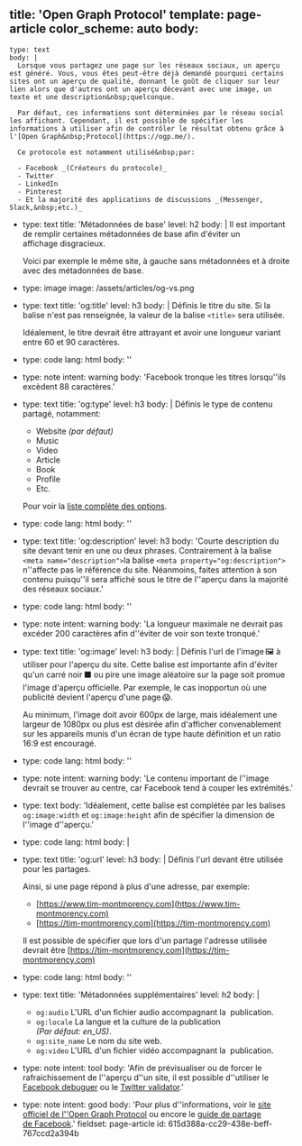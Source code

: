 title: 'Open Graph Protocol'
template: page-article
color_scheme: auto
body:
  -
    type: text
    body: |
      Lorsque vous partagez une page sur les réseaux sociaux, un aperçu est généré. Vous, vous êtes peut-être déjà demandé pourquoi certains sites ont un aperçu de qualité, donnant le goût de cliquer sur leur lien alors que d'autres ont un aperçu décevant avec une image, un texte et une description&nbsp;quelconque.
      
      Par défaut, ces informations sont déterminées par le réseau social les affichant. Cependant, il est possible de spécifier les informations à utiliser afin de contrôler le résultat obtenu grâce à l'[Open Graph&nbsp;Protocol](https://ogp.me/).
      
      Ce protocole est notamment utilisé&nbsp;par:
      
      - Facebook _(Créateurs du protocole)_
      - Twitter
      - LinkedIn
      - Pinterest
      - Et la majorité des applications de discussions _(Messenger, Slack,&nbsp;etc.)_
  -
    type: text
    title: 'Métadonnées de base'
    level: h2
    body: |
      Il est important de remplir certaines métadonnées de base afin d'éviter un affichage&nbsp;disgracieux. 
      
      Voici par exemple le même site, à gauche sans métadonnées et à droite avec des métadonnées de&nbsp;base.
  -
    type: image
    image: /assets/articles/og-vs.png
  -
    type: text
    title: 'og:title'
    level: h3
    body: |
      Définis le titre du site. Si la balise n'est pas renseignée, la valeur de la balise `<title>` sera&nbsp;utilisée.
      
      Idéalement, le titre devrait être attrayant et avoir une longueur variant entre 60 et 90&nbsp;caractères.
  -
    type: code
    lang: html
    body: '<meta property="og:title" content="TIM - Collège Montmorency">'
  -
    type: note
    intent: warning
    body: 'Facebook tronque les titres lorsqu''ils excèdent 88&nbsp;caractères.'
  -
    type: text
    title: 'og:type'
    level: h3
    body: |
      Définis le type de contenu partagé, notamment:
      
      - Website _(par&nbsp;défaut)_
      - Music
      - Video
      - Article
      - Book
      - Profile
      - Etc.
      
      Pour voir la [liste complète des&nbsp;options](https://ogp.me/#types).
  -
    type: code
    lang: html
    body: '<meta property="og:type" content="website">'
  -
    type: text
    title: 'og:description'
    level: h3
    body: 'Courte description du site devant tenir en une ou deux phrases. Contrairement à la balise `<meta name="description">`la balise `<meta property="og:description">` n''affecte pas le référence du site. Néanmoins, faites attention à son contenu puisqu''il sera affiché sous le titre de l''aperçu dans la majorité des réseaux sociaux.'
  -
    type: code
    lang: html
    body: '<meta property="og:description" content="Programme de Technique d''Intégration Multimédias du Collège Montmorency situé à Laval, Québec.">'
  -
    type: note
    intent: warning
    body: 'La longueur maximale ne devrait pas excéder 200 caractères afin d''éviter de voir son texte&nbsp;tronqué.'
  -
    type: text
    title: 'og:image'
    level: h3
    body: |
      Définis l'url de l'image&thinsp;🖼️ à utiliser pour l'aperçu du&nbsp;site. Cette balise est importante afin d'éviter qu'un carré noir&thinsp;⬛ ou pire une image aléatoire sur la page soit promue l'image d'aperçu officielle. Par exemple, le cas inopportun où une publicité devient l'aperçu d'une&nbsp;page&thinsp;😱.
      
      Au minimum, l'image doit avoir 600px de large, mais idéalement une largeur de 1080px ou plus est désirée afin d'afficher convenablement sur les appareils munis d'un écran de type haute définition et un ratio 16:9 est&nbsp;encouragé.
  -
    type: code
    lang: html
    body: '<meta property="og:image" content="https://tim-montmorency.com/public/img/tim-og.jpg">'
  -
    type: note
    intent: warning
    body: 'Le contenu important de l''image devrait se trouver au centre, car Facebook tend à couper les&nbsp;extrémités.'
  -
    type: text
    body: 'Idéalement, cette balise est complétée par les balises `og:image:width` et `og:image:height` afin de spécifier la dimension de l''image d''aperçu.'
  -
    type: code
    lang: html
    body: |
      <meta property="og:image:width" content="1920">
      <meta property="og:image:height" content="1008">
  -
    type: text
    title: 'og:url'
    level: h3
    body: |
      Définis l'url devant être utilisée pour les&nbsp;partages. 
      
      Ainsi, si une page répond à plus d'une adresse, par exemple: 
      
      - [https://www.tim-montmorency.com](https://www.tim-montmorency.com) 
      - [https://tim-montmorency.com](https://tim-montmorency.com)
      
      Il est possible de spécifier que lors d'un partage l'adresse utilisée devrait être [https://tim-montmorency.com](https://tim-montmorency.com)
  -
    type: code
    lang: html
    body: '<meta property="og:url" content="https://tim-montmorency.com">'
  -
    type: text
    title: 'Métadonnées supplémentaires'
    level: h2
    body: |
      - `og:audio` L'URL d'un fichier audio accompagnant la &nbsp;publication.
      - `og:locale` La langue et la culture de la publication _(Par&nbsp;défaut:&nbsp;en_US)_.
      - `og:site_name` Le nom du site&nbsp;web.
      - `og:video` L'URL d'un fichier vidéo accompagnant la &nbsp;publication.
  -
    type: note
    intent: tool
    body: 'Afin de prévisualiser ou de forcer le rafraichissement de l''aperçu d''un site, il est possible d''utiliser le [Facebook debuguer](https://developers.facebook.com/tools/debug) ou le [Twitter&nbsp;validator](https://cards-dev.twitter.com/validator).'
  -
    type: note
    intent: good
    body: 'Pour plus d''informations, voir le [site officiel de l''Open Graph Protocol](https://ogp.me/) ou encore le [guide de partage de&nbsp;Facebook](https://developers.facebook.com/docs/sharing/webmasters).'
fieldset: page-article
id: 615d388a-cc29-438e-beff-767ccd2a394b
